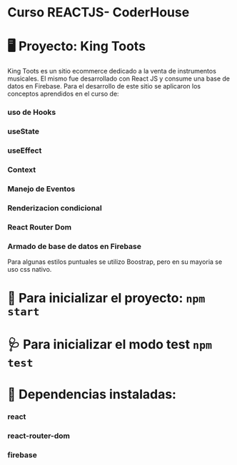 # Curso REACTJS- CoderHouse
# 🖥️ Proyecto: King Toots

King Toots es un sitio ecommerce dedicado a la venta de instrumentos musicales. 
El mismo fue desarrollado con React JS y consume una base de datos en Firebase.
Para el desarrollo de este sitio se aplicaron los conceptos aprendidos en el curso de:

### uso de Hooks 
### useState
### useEffect 
### Context 
### Manejo de Eventos
### Renderizacion condicional 
### React Router Dom 
### Armado de base de datos en Firebase
 Para algunas estilos puntuales se utilizo Boostrap, pero en su mayoria se uso css nativo.
 
#  🚀 Para inicializar el proyecto: `npm start` 
#  🩺 Para inicializar el modo test  `npm test` 

# 🧰 Dependencias instaladas:
### react
### react-router-dom
### firebase

